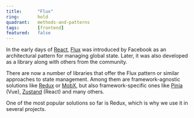 ```yaml
---
title:      "Flux"
ring:       hold
quadrant:   methods-and-patterns
tags:       [frontend]
featured:   false
---
```


In the early days of [React](/languages-and-frameworks/react.html), [Flux](https://github.com/facebookarchive/flux) was
introduced by Facebook as an architectural pattern for managing global state.
Later, it was also developed as a library along with others from the community.

There are now a number of libraries that offer the Flux pattern or similar approaches to state management.
Among them are framework-agnostic solutions like [Redux](/languages-and-frameworks/redux.html) or [MobX](https://mobx.js.org/README.html),
but also framework-specific ones like [Pinia](https://pinia.vuejs.org/) (Vue), [Zustand](https://docs.pmnd.rs/zustand) (React) and many others.

One of the most popular solutions so far is Redux, which is why we use it in several projects.